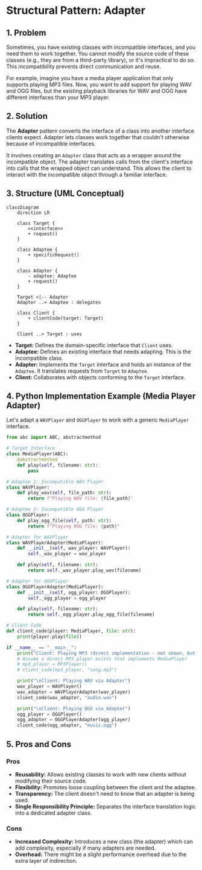 # Structural Pattern: Adapter

## 1. Problem

Sometimes, you have existing classes with incompatible interfaces, and you need them to work together. You cannot modify the source code of these classes (e.g., they are from a third-party library), or it's impractical to do so. This incompatibility prevents direct communication and reuse.

For example, imagine you have a media player application that only supports playing MP3 files. Now, you want to add support for playing WAV and OGG files, but the existing playback libraries for WAV and OGG have different interfaces than your MP3 player.

## 2. Solution

The **Adapter** pattern converts the interface of a class into another interface clients expect. Adapter lets classes work together that couldn't otherwise because of incompatible interfaces.

It involves creating an `Adapter` class that acts as a wrapper around the incompatible object. The adapter translates calls from the client's interface into calls that the wrapped object can understand. This allows the client to interact with the incompatible object through a familiar interface.

## 3. Structure (UML Conceptual)

```mermaid
classDiagram
    direction LR

    class Target {
        <<interface>>
        + request()
    }

    class Adaptee {
        + specificRequest()
    }

    class Adapter {
        - adaptee: Adaptee
        + request()
    }

    Target <|-- Adapter
    Adapter ..> Adaptee : delegates

    class Client {
        + clientCode(target: Target)
    }

    Client ..> Target : uses
```

-   **Target:** Defines the domain-specific interface that `Client` uses.
-   **Adaptee:** Defines an existing interface that needs adapting. This is the incompatible class.
-   **Adapter:** Implements the `Target` interface and holds an instance of the `Adaptee`. It translates requests from `Target` to `Adaptee`.
-   **Client:** Collaborates with objects conforming to the `Target` interface.

## 4. Python Implementation Example (Media Player Adapter)

Let's adapt a `WAVPlayer` and `OGGPlayer` to work with a generic `MediaPlayer` interface.

```python
from abc import ABC, abstractmethod

# Target Interface
class MediaPlayer(ABC):
    @abstractmethod
    def play(self, filename: str):
        pass

# Adaptee 1: Incompatible WAV Player
class WAVPlayer:
    def play_wav(self, file_path: str):
        return f"Playing WAV file: {file_path}"

# Adaptee 2: Incompatible OGG Player
class OGGPlayer:
    def play_ogg_file(self, path: str):
        return f"Playing OGG file: {path}"

# Adapter for WAVPlayer
class WAVPlayerAdapter(MediaPlayer):
    def __init__(self, wav_player: WAVPlayer):
        self._wav_player = wav_player

    def play(self, filename: str):
        return self._wav_player.play_wav(filename)

# Adapter for OGGPlayer
class OGGPlayerAdapter(MediaPlayer):
    def __init__(self, ogg_player: OGGPlayer):
        self._ogg_player = ogg_player

    def play(self, filename: str):
        return self._ogg_player.play_ogg_file(filename)

# Client Code
def client_code(player: MediaPlayer, file: str):
    print(player.play(file))

if __name__ == "__main__":
    print("Client: Playing MP3 (direct implementation - not shown, but assumed compatible)")
    # Assume a direct MP3 player exists that implements MediaPlayer
    # mp3_player = MP3Player()
    # client_code(mp3_player, "song.mp3")

    print("\nClient: Playing WAV via Adapter")
    wav_player = WAVPlayer()
    wav_adapter = WAVPlayerAdapter(wav_player)
    client_code(wav_adapter, "audio.wav")

    print("\nClient: Playing OGG via Adapter")
    ogg_player = OGGPlayer()
    ogg_adapter = OGGPlayerAdapter(ogg_player)
    client_code(ogg_adapter, "music.ogg")
```

## 5. Pros and Cons

### Pros
-   **Reusability:** Allows existing classes to work with new clients without modifying their source code.
-   **Flexibility:** Promotes loose coupling between the client and the adaptee.
-   **Transparency:** The client doesn't need to know that an adapter is being used.
-   **Single Responsibility Principle:** Separates the interface translation logic into a dedicated adapter class.

### Cons
-   **Increased Complexity:** Introduces a new class (the adapter) which can add complexity, especially if many adapters are needed.
-   **Overhead:** There might be a slight performance overhead due to the extra layer of indirection.

```